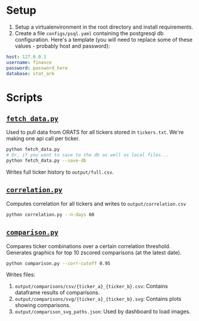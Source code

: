 # Setup
1. Setup a virtualenvironment in the root directory and install requirements.
2. Create a file `configs/psql.yaml` containing the postgresql db configuration. Here's a template (you will need to replace some of these values - probably host and password):
```yaml
host: 127.0.0.1
username: finance
password: password_here
database: stat_arb
```

# Scripts
## [`fetch_data.py`](./fetch_data.py)
Used to pull data from ORATS for all tickers stored in `tickers.txt`. We're making one api call per ticker.
```bash
python fetch_data.py
# Or, if you want to save to the db as well as local files...
python fetch_data.py --save-db
```
Writes full ticker history to `output/full.csv`.

## [`correlation.py`](./correlation.py)
Computes correlation for all tickers and writes to `output/correlation.csv`
```bash
python correlation.py --n-days 60
```

## [`comparison.py`](./comparison.py)
Compares ticker combinations over a certain correlation threshold. Generates graphics for top 10 zscored comparisons (at the latest date).
```bash
python comparison.py --corr-cutoff 0.95
```
Writes files:
1. `output/comparisons/csv/{ticker_a}_{ticker_b}.csv`: Contains dataframe results of comparisons.
2. `output/comparisons/svg/{ticker_a}_{ticker_b}.svg`: Contains plots showing comparisons.
3. `output/comparison_svg_paths.json`: Used by dashboard to load images.